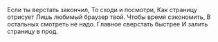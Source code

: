 Если ты верстать закончил,
То сходи и посмотри,
Как страницу отрисует
Лишь любимый браузер твой.
Чтобы время сэкономить,
В остальных смотреть не надо.
Главное сверстать быстрее
И залить страницу в прод.